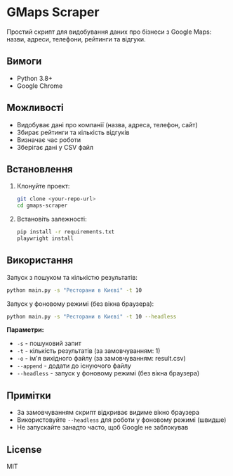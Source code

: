 # GMaps Scraper

Простий скрипт для видобування даних про бізнеси з Google Maps: назви, адреси, телефони, рейтинги та відгуки.

## Вимоги
- Python 3.8+ 
- Google Chrome

## Можливості
- Видобуває дані про компанії (назва, адреса, телефон, сайт)
- Збирає рейтинги та кількість відгуків
- Визначає час роботи
- Зберігає дані у CSV файл

## Встановлення

1. Клонуйте проект:
   ```bash
   git clone <your-repo-url>
   cd gmaps-scraper
   ```

2. Встановіть залежності:
   ```bash
   pip install -r requirements.txt
   playwright install
   ```

## Використання

Запуск з пошуком та кількістю результатів:

```bash
python main.py -s "Ресторани в Києві" -t 10
```

Запуск у фоновому режимі (без вікна браузера):

```bash
python main.py -s "Ресторани в Києві" -t 10 --headless
```

**Параметри:**
- `-s` - пошуковий запит
- `-t` - кількість результатів (за замовчуванням: 1) 
- `-o` - ім'я вихідного файлу (за замовчуванням: result.csv)
- `--append` - додати до існуючого файлу
- `--headless` - запуск у фоновому режимі (без вікна браузера)

## Примітки
- За замовчуванням скрипт відкриває видиме вікно браузера
- Використовуйте `--headless` для роботи у фоновому режимі (швидше)
- Не запускайте занадто часто, щоб Google не заблокував



## License
MIT